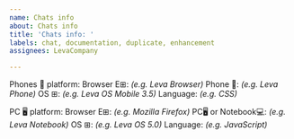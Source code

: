 ```yaml
---
name: Chats info
about: Chats info
title: 'Chats info: '
labels: chat, documentation, duplicate, enhancement
assignees: LevaCompany

---
```


Phones 📱 platform:
Browser E&zwj;⊞: _(e.g. Leva Browser)_
Phone 📱: _(e.g. Leva Phone)_
OS ⊞: _(e.g. Leva OS Mobile 3.5)_
Language: _(e.g. CSS)_

PC 🖥️ platform:
Browser E&zwj;⊞: _(e.g. Mozilla Firefox)_
PC🖥️ or Notebook💻: _(e.g. Leva Notebook)_
OS ⊞: _(e.g. Leva OS 5.0)_
Language: _(e.g. JavaScript)_
